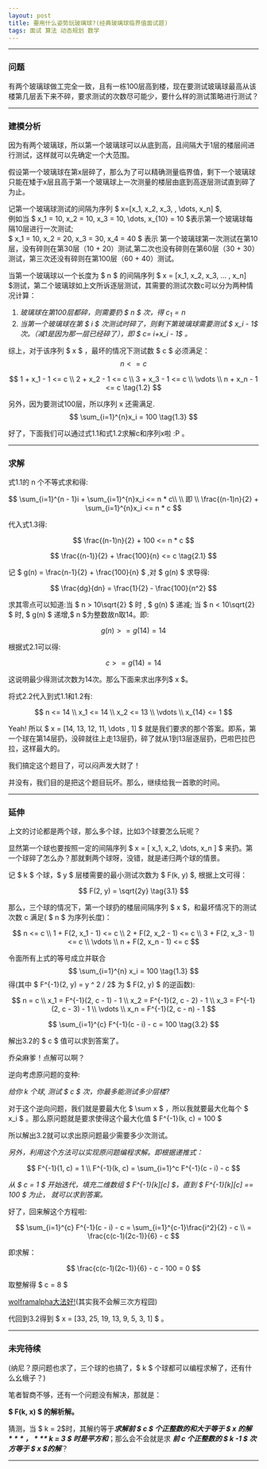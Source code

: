 ```yaml
---
layout: post
title: 要用什么姿势玩玻璃球?(经典玻璃球临界值面试题)
tags: 面试 算法 动态规划 数学 
---
```


***
### 问题 ###
有两个玻璃球做工完全一致，且有一栋100层高到楼，现在要测试玻璃球最高从该楼第几层丢下来不碎，要求测试的次数尽可能少，要什么样的测试策略进行测试？  

***
### 建模分析 ###
因为有两个玻璃球，所以第一个玻璃球可以从底到高，且间隔大于1层的楼层间进行测试，这样就可以先确定一个大范围。

假设第一个玻璃球在第x层碎了，那么为了可以精确测量临界值，剩下一个玻璃球只能在矮于x层且高于第一个玻璃球上一次测量的楼层由底到高逐层测试直到碎了为止。

记第一个玻璃球测试的间隔为序列 $ x=[x_1, x_2, x_3,  , \dots, x_n] $,  
例如当 $ x_1 = 10, x_2 = 10, x_3 = 10, \dots, x_{10} = 10 $表示第一个玻璃球每隔10层进行一次测试;  
$ x_1 = 10, x_2 = 20, x_3 = 30, x_4 = 40 $ 表示 第一个玻璃球第一次测试在第10层，没有碎则在第30层（10 + 20）测试,第二次也没有碎则在第60层（30 + 30）测试，第三次还没有碎则在第100层（60 + 40）测试。  


当第一个玻璃球以一个长度为 $ n $ 的间隔序列 $ x = [x_1, x_2, x_3, ... , x_n] $测试，第二个玻璃球如上文所诉逐层测试，其需要的测试次数c可以分为两种情况计算：  
1. *玻璃球在第100层都碎，则需要扔 $ n $ 次，得 $c_ 1= n$*
2. *当第一个玻璃球在第 $ i $ 次测试时碎了，则剩下第玻璃球需要测试 $ x_i - 1$ 次。（减1是因为那一层已经碎了），即 $ c= i+x_i - 1$ 。*

综上，对于该序列 $ x $ ，最坏的情况下测试数 $ c $ 必须满足：
$$
n <= c \tag{1.1}
$$

$$
1 + x_1 - 1 <= c \\
2 + x_2 - 1 <= c \\
3 + x_3 - 1 <= c \\
\vdots \\
n + x_n - 1 <= c \tag{1.2}
$$


另外，因为要测试100层，所以序列 x 还需满足.  
$$
\sum_{i=1}^{n}x_i = 100 \tag{1.3}
$$


好了，下面我们可以通过式1.1和式1.2求解c和序列x啦 :P 。  



***

### 求解 ###

式1.1的 n 个不等式求和得:  


$$
\sum_{i=1}^{n - 1}i + \sum_{i=1}^{n}x_i <= n * c\\
\\
即
\\
\frac{(n-1)n}{2} + \sum_{i=1}^{n}x_i <= n * c
$$


代入式1.3得:  


$$
\frac{(n-1)n}{2} + 100 <= n * c
$$

$$
\frac{(n-1)}{2} + \frac{100}{n} <= c \tag{2.1}
$$


记 $ g(n) = \frac{n-1}{2} + \frac{100}{n} $ ,对 $ g(n) $ 求导得:  


$$
\frac{dg}{dn} = \frac{1}{2} - \frac{100}{n^2}
$$


求其零点可以知道:当 $ n > 10\sqrt{2} $ 时  , $  g(n) $ 递减; 当 $  n < 10\sqrt{2} $ 时, $ g(n) $ 递增,$ n $为整数故n取14。即:  


$$
g(n) >= g(14) = 14
$$



根据式2.1可以得:  


$$
c >= g(14) = 14 \tag{2.2}
$$


这说明最少得测试次数为14次。那么下面来求出序列$ x $。  

将式2.2代入到式1.1和1.2有:  


$$
n <= 14 \\
x_1 <= 14 \\
x_2 <= 13 \\
\vdots \\
x_{14} <= 1
$$


Yeah! 所以 $ x = [14, 13, 12, 11, \dots , 1] $ 就是我们要求的那个答案。即系，第一个球在第14层扔，没碎就往上走13层扔，碎了就从1到13层逐层扔，巴啦巴拉巴拉，这样最大的。

我们搞定这个题目了，可以闷声发大财了！

并没有，我们目的是把这个题目玩坏。那么，继续给我一首歌的时间。

***

### 延伸 ###

上文的讨论都是两个球，那么多个球，比如3个球要怎么玩呢？

显然第一个球也要按照一定的间隔序列 $ x = [ x_1, x_2, \dots, x_n ] $ 来扔。第一个球碎了怎么办？那就剩两个球呀，没错，就是递归两个球的情景。

记 $ k $ 个球，$ y $ 层楼需要的最小测试次数为 $ F(k, y) $, 根据上文可得：  


$$
F(2, y) = \sqrt{2y} \tag{3.1}
$$


那么，三个球的情况下，第一个球扔的楼层间隔序列 $ x $，和最坏情况下的测试次数 c 满足( $ n $ 为序列长度)：  


$$
n <= c \\
1 + F(2, x_1 - 1) <= c \\
2 + F(2, x_2 - 1) <= c \\
3 + F(2, x_3 - 1) <= c \\
\vdots \\
n + F(2, x_n - 1) <= c 
$$


令面所有上式的等号成立并联合
$$
\sum_{i=1}^{n} x_i = 100 \tag{1.3} 
$$
得(其中 $ F^{-1}(2, y) =  y ^ 2 / 2$ 为 $ F(2, y) $ 的逆函数):


$$
n = c \\
x_1 = F^{-1}(2, c - 1) - 1 \\
x_2 = F^{-1}(2, c - 2) - 1 \\
x_3 = F^{-1}(2, c - 3) - 1 \\
\vdots \\
x_n = F^{-1}(2, c - n) - 1
$$

$$
\sum_{i=1}^{c} F^{-1}(c - i) - c = 100 \tag{3.2}
$$




解出3.2的 $ c $ 值可以求到答案了。

乔朵麻爹！点解可以啊？

逆向考虑原问题的变种:  

*给你 $k$ 个球, 测试 $ c $ 次，你最多能测试多少层楼?*

对于这个逆向问题，我们就是要最大化 $ \sum x $ ，所以我就要最大化每个 $ x_i $ 。那么原问题就是要求使得这个最大化值      $ F^{-1}(k, c) = 100 $

所以解出3.2就可以求出原问题最少需要多少次测试。

*另外，利用这个方法可以实现原问题编程求解。即根据递推式：*  


$$
F^{-1}(1, c) = 1 \\
F^{-1}(k, c) = \sum_{i=1}^c F^{-1}(c - i) - c
$$


*从 $  c = 1 $ 开始迭代，填充二维数组 $ F^{-1}[k][c] $，直到 $ F^{-1}[k][c] == 100 $ 为止， 就可以求到答案。*

好了，回来解这个方程啦:  


$$
\sum_{i=1}^{c} F^{-1}(c - i) - c 
= \sum_{i=1}^{c-1}\frac{i^2}{2} - c \\
= \frac{c(c-1)(2c-1)}{6} - c
$$


即求解：	


$$
\frac{c(c-1)(2c-1)}{6} - c - 100 = 0
$$


取整解得 $ c = 8 $ 

[wolframalpha大法好!](https://www.wolframalpha.com/input/?i=x(x-1)(2x+-+1)%2F6+-+x+-+100+%3D+0)(其实我不会解三次方程囧)

代回到3.2得到 $ x = [33, 25, 19, 13, 9, 5, 3, 1] $ 。



***



### 未完待续

(纳尼？原问题也求了，三个球的也搞了，$ k $ 个球都可以编程求解了，还有什么幺蛾子？)

笔者智商不够，还有一个问题没有解决，那就是：

 **$ F(k, x) $ 的解析解。**

猜测，当 $ k = 2$时，其解约等于***求解前 $ c $ 个正整数的和大于等于 $ x $的解***，***$ k = 3 $ 时是平方和***；那么会不会就是求 ***前 $c$ 个正整数的 $ k -1 $ 次方等于 $ x $的解***？



***




